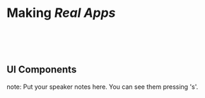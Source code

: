 # Making <em>Real Apps</em>
<br><br><br>
<h2 class="fragment">UI Components</h2>



note:
    Put your speaker notes here.
    You can see them pressing 's'.
